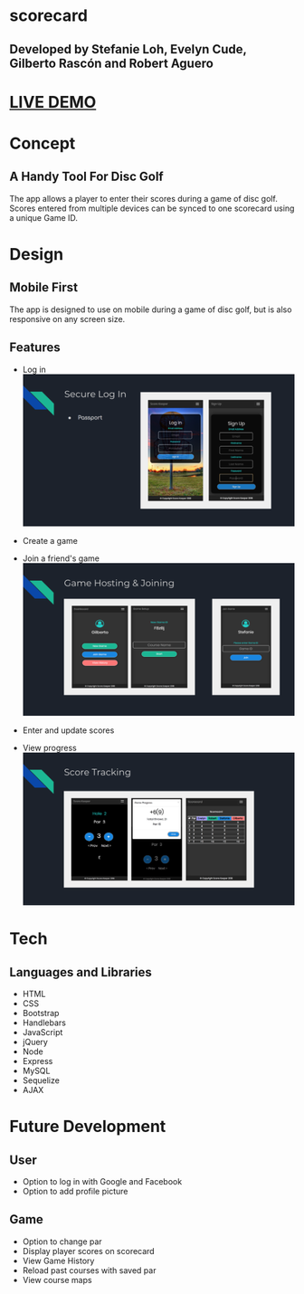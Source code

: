 # scorecard

## Developed by Stefanie Loh, Evelyn Cude, Gilberto Rascón and Robert Aguero

# [LIVE DEMO](https://mighty-wave-98156.herokuapp.com/)

# Concept

## A Handy Tool For Disc Golf
The app allows a player to enter their scores during a game of disc golf. Scores entered from multiple devices can be synced to one scorecard using a unique Game ID.


# Design

## Mobile First
The app is designed to use on mobile during a game of disc golf, but is also responsive on any screen size.

## Features
* Log in
![Alt text](images/login.png?raw=true "Log in")

* Create a game
* Join a friend's game
![Alt text](images/joining.png?raw=true "Join game")

* Enter and update scores
* View progress
![Alt text](images/tracking.png?raw=true "Track game")


# Tech

## Languages and Libraries
* HTML
* CSS
* Bootstrap
* Handlebars
* JavaScript
* jQuery
* Node
* Express
* MySQL
* Sequelize
* AJAX


# Future Development
## User
* Option to log in with Google and Facebook
* Option to add profile picture

## Game
* Option to change par
* Display player scores on scorecard
* View Game History
* Reload past courses with saved par
* View course maps
